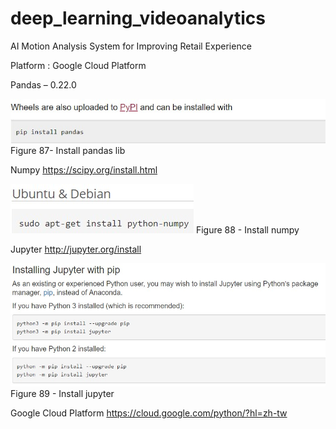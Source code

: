 # deep_learning_videoanalytics

AI Motion Analysis System for Improving Retail Experience 

Platform : Google Cloud Platform

Pandas – 0.22.0

![image01](https://github.com/eddiecityu/deep_learning_videoanalytics/blob/master/img/pandas_installation.jpg)
Figure 87- Install pandas lib

Numpy
https://scipy.org/install.html

![image02](https://github.com/eddiecityu/deep_learning_videoanalytics/blob/master/img/numpy_installation.jpg) 
Figure 88 - Install numpy
 
Jupyter
http://jupyter.org/install

![image03](https://github.com/eddiecityu/deep_learning_videoanalytics/blob/master/img/jupyternotebook_installation.jpg)
Figure 89 - Install jupyter


Google Cloud Platform
https://cloud.google.com/python/?hl=zh-tw
